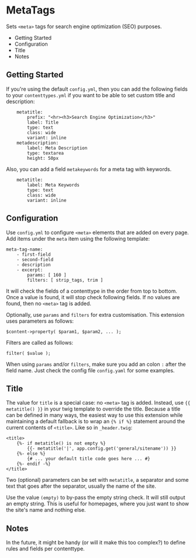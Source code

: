 MetaTags
========

Sets `<meta>` tags for search engine optimization (SEO) purposes.

 * Getting Started
 * Configuration
 * Title
 * Notes

Getting Started
---------------

If you're using the default `config.yml`, then you can add the following fields
to your `contenttypes.yml` if you want to be able to set custom title and
description:

        metatitle:
            prefix: "<hr><h3>Search Engine Optimization</h3>"
            label: Title
            type: text
            class: wide
            variant: inline
        metadescription:
            label: Meta Description
            type: textarea
            height: 50px

Also, you can add a field `metakeywords` for a meta tag with keywords.

        metatitle:
            label: Meta Keywords
            type: text
            class: wide
            variant: inline

Configuration
-------------

Use `config.yml` to configure `<meta>` elements that are added on every page.
Add items under the `meta` item using the following template:

    meta-tag-name:
        - first-field
        - second-field
        - description
        - excerpt:
            params: [ 160 ]
            filters: [ strip_tags, trim ]

It will check the fields of a contenttype in the order from top to bottom.
Once a value is found, it will stop check following fields. If no values are
found, then no `<meta>` tag is added.

Optionally, use `params` and `filters` for extra customisation. This extension
uses parameters as follows:

    $content->property( $param1, $param2, ... );

Filters are called as follows:

    filter( $value );

When using `params` and/or `filters`, make sure you add an colon `:` after the
field name. Just check the config file `config.yaml` for some examples.

Title
-----

The value for `title` is a special case: no `<meta>` tag is added. Instead, use
`{{ metatitle() }}` in your twig template to override the title. Because
a title can be defined in many ways, the easiest way to use this extension while
maintaining a default fallback is to wrap an `{% if %}` statement around the
current contents of `<title>`. Like so in `_header.twig`:

    <title>
        {%- if metatitle() is not empty %}
            {{- metatitle('|', app.config.get('general/sitename')) }}
        {%- else %}
            {# ... your default title code goes here ... #}
        {%- endif -%}
    </title>

Two (optional) parameters can be set with `metatitle`, a separator and some text
that goes after the separator, usually the name of the site.

Use the value `(empty)` to by-pass the empty string check. It will still output
an empty string. This is useful for homepages, where you just want to show the
site's name and nothing else.

Notes
-----

In the future, it might be handy (or will it make this too complex?) to define
rules and fields per contenttype.
